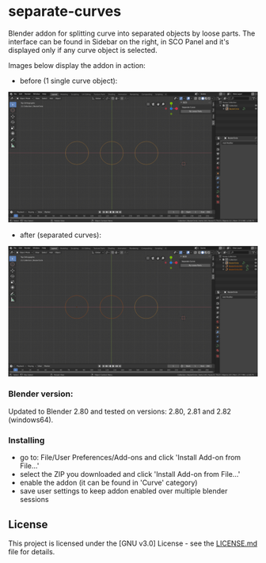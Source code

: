 # separate-curves
Blender addon for splitting curve into separated objects by loose parts. The interface can be found in Sidebar on the right, in SCO Panel and it's displayed only if any curve object is selected.

Images below display the addon in action:

* before (1 single curve object):
<img src="https://raw.githubusercontent.com/agapas/separate-curves/master/images/before.png" width="850"/>

* after (separated curves):
<img src="https://raw.githubusercontent.com/agapas/separate-curves/master/images/after.png" width="850"/>


### Blender version:
Updated to Blender 2.80 and tested on versions: 2.80, 2.81 and 2.82 (windows64).

### Installing

* go to: File/User Preferences/Add-ons and click 'Install Add-on from File...'
* select the ZIP you downloaded and click 'Install Add-on from File...'
* enable the addon (it can be found in 'Curve' category)
* save user settings to keep addon enabled over multiple blender sessions

## License

This project is licensed under the [GNU v3.0] License - see the [LICENSE.md](LICENSE) file for details.
